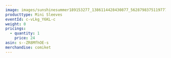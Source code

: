 ```yaml
---
image: images/sunshinesummer189153277_1386114428430877_56287983751197772_n.jpg
producttype: Mini Sleeves
eventId: c-vLkg_Y6KL-c
weight: 0
pricings:
  - quantity: 1
    price: 24
asin: s--ZR8MfhOE-s
merchandise: comiket
---
```


